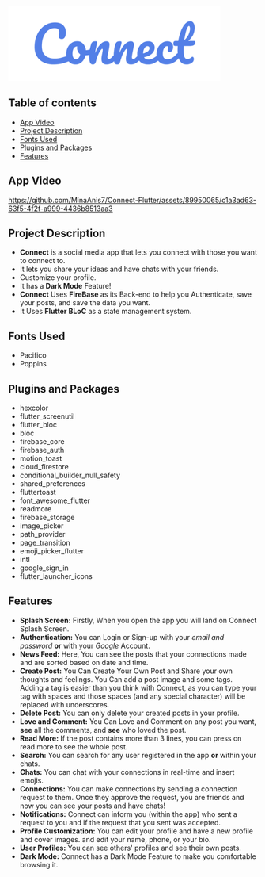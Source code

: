 <img height="150" src="connect_banner.png">

## Table of contents
- [App Video](#app-video)
- [Project Description](#project-description)
- [Fonts Used](#fonts-used)
- [Plugins and Packages](#plugins-and-packages)
- [Features](#features)

## App Video


https://github.com/MinaAnis7/Connect-Flutter/assets/89950065/c1a3ad63-63f5-4f2f-a999-4436b8513aa3


## Project Description
- **Connect** is a social media app that lets you connect with those you want to connect to.
- It lets you share your ideas and have chats with your friends.
- Customize your profile.
- It has a **Dark Mode** Feature!
- **Connect** Uses **FireBase** as its Back-end to help you Authenticate, save your posts, and save the data you want.
- It Uses **Flutter BLoC** as a state management system.

## Fonts Used
- Pacifico
- Poppins

## Plugins and Packages
- hexcolor
- flutter_screenutil
- flutter_bloc
- bloc
- firebase_core
- firebase_auth
- motion_toast
- cloud_firestore
- conditional_builder_null_safety
- shared_preferences
- fluttertoast
- font_awesome_flutter
- readmore
- firebase_storage
- image_picker
- path_provider
- page_transition
- emoji_picker_flutter
- intl
- google_sign_in
- flutter_launcher_icons

## Features
- **Splash Screen:** Firstly, When you open the app you will land on Connect Splash Screen.
- **Authentication:** You can Login or Sign-up with your *email and password* **or** with your *Google* Account.
- **News Feed:** Here, You can see the posts that your connections made and are sorted based on date and time.
- **Create Post:** You Can Create Your Own Post and Share your own thoughts and feelings. You Can add a post image and some tags. Adding a tag is easier than you think with Connect, as you can type your tag with spaces and those spaces (and any special character) will be replaced with underscores.
- **Delete Post:** You can only delete your created posts in your profile.
- **Love and Comment:** You Can Love and Comment on any post you want, **see** all the comments, and **see** who loved the post.
- **Read More:** If the post contains more than 3 lines, you can press on read more to see the whole post.
- **Search:** You can search for any user registered in the app **or** within your chats.
- **Chats:** You can chat with your connections in real-time and insert emojis.
- **Connections:** You can make connections by sending a connection request to them. Once they approve the request, you are friends and now you can see your posts and have chats!
- **Notifications:** Connect can inform you (within the app) who sent a request to you and if the request that you sent was accepted.
- **Profile Customization:** You can edit your profile and have a new profile and cover images. and edit your name, phone, or your bio.
- **User Profiles:** You can see others' profiles and see their own posts.
- **Dark Mode:** Connect has a Dark Mode Feature to make you comfortable browsing it.
